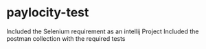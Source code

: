 # paylocity-test
Included the Selenium requirement as an intellij Project
Included the postman collection with the required tests
